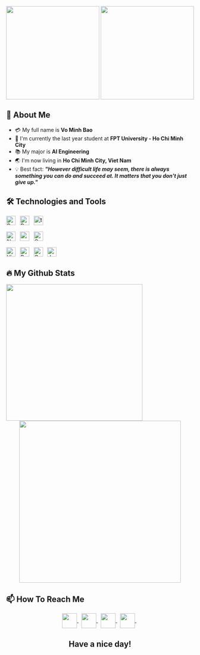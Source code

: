 
<div align="center">
  <img align="center" height="250px" src="https://user-images.githubusercontent.com/66428255/192133748-59376ad2-526c-4089-a3b5-d0fbb9d6c478.gif" />
  <img align="center" height="250px" src="https://user-images.githubusercontent.com/73085770/190730412-f5a40d94-37c0-4418-bc7d-7932796953db.gif" />
</div>


## 👋 About Me
- :credit_card: My full name is **Vo Minh Bao**
- :school: I'm currently the last year student at **FPT University - Ho Chi Minh City**
- :books: My major is **AI Engineering**
- :earth_asia: I'm now living in **Ho Chi Minh City, Viet Nam**
- :bulb: Best fact: ***"However difficult life may seem, there is always something you can do and succeed at. It matters that you don't just give up."*** 


## 🛠 Technologies and Tools
<!-- LANGUAGES -->
  <span><img src="https://img.shields.io/badge/Python-F8F8FF?logo=PYTHON&logoColor=306998" alt="Python logo" title="Python" height="25" /></span>
  &nbsp;
  <span><img src="https://img.shields.io/badge/PyTorch-F8F8FF?logo=PyTorch&logoColor=EE4C2C" alt="PyTorch logo" title="PyTorch" height="25" /></span>
  &nbsp;
  <span><img src="https://img.shields.io/badge/TensorFlow-F8F8FF?logo=tensorflow&logoColor=FF6F00" alt="tensorflow logo" title="tensorflow" height="25" /></span>
  &nbsp;
  <!-- Library -->
  <span><img src="https://img.shields.io/badge/Numpy-F8F8FF?logo=NumPy&logoColor=013243" alt="Numpy logo" title="Numpy" height="25" /></span>
  &nbsp;
  <span><img src="https://img.shields.io/badge/Pandas-F8F8FF?logo=pandas&logoColor=150458" alt="pandas logo" title="pandas" height="25" /></span>
  &nbsp;
  <span><img src="https://img.shields.io/badge/OpenCV-F8F8FF?logo=OpenCV&logoColor=5C3EE8" alt="OpenCV logo" title="OpenCV" height="25" /></span>
  &nbsp;
<!-- IDE Tools -->
  <span><img src="https://img.shields.io/badge/Visual Studio Code-F8F8FF?logo=Visual Studio Code&logoColor=007ACC" alt="Visual Studio Code logo" title="Visual Studio     Code" height="25" /></span>
  &nbsp;
  <span><img src="https://img.shields.io/badge/PyCharm-F8F8FF?logo=PyCharm&logoColor=000000" alt="PyCharm logo" title="PyCharm" height="25" /></span>
  &nbsp;
  <span><img src="https://img.shields.io/badge/Google Colab-F8F8FF?logo=Google Colab&logoColor=F9AB00" alt="Google Colab logo" title="Google Colab" height="25" />   </span>
  &nbsp;
  <span><img src="https://img.shields.io/badge/Jupyter Notebook-F8F8FF?logo=Jupyter&logoColor=#F37626" alt="Jupyter Notebook logo" title="Jupyter Notebook" height="25" /></span>
  &nbsp;
  
</p>

## 🔥 My Github Stats
<!--https://github.com/anuraghazra/github-readme-stats-->
<div align=center>
  <div>
    <img width="366" align="left" src="https://github-readme-stats.vercel.app/api/top-langs/?username=minhbao1705&title_color=61dafb&text_color=ffffff&icon_color=61dafb&bg_color=20232a&langs_count=8&layout=compact&border_color=61dafb&hide_border=true" />
  </div>
  <div>
    <img align="center" width="434" src="https://github-readme-stats.vercel.app/api?username=minhbao1705&show_icons=true&theme=react&border_color=61dafb&hide_border=true" />
  </div>
</div>

## 📫 How To Reach Me
<div align="center">
  <a href="mailto:vo.minhbao9406@gmail.com" >
    <img align="center" width="40px" src="https://img.icons8.com/color/344/gmail--v1.png" />
  </a> &nbsp; 
  <a href="https://www.facebook.com/profile.php?id=100014231648871" >
    <img align="center" width="40px" src="https://img.icons8.com/fluency/344/facebook-new.png" />
  </a> &nbsp; 
  <a href="https://github.com/minhbao1705" >
    <img align="center" width="40px" src="https://img.icons8.com/fluency/344/github.png" />
  </a> &nbsp;
  <a href="https://www.linkedin.com/in/v%C3%B5-b%E1%BA%A3o-b49a15274/" >
    <img align="center" width="40px" src="https://img.icons8.com/fluency/344/linkedin.png" />
  </a> &nbsp; 
</div>

<h2 align="center">Have a nice day!</h2>


